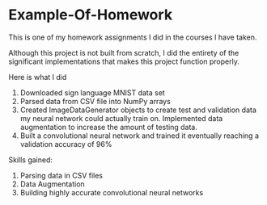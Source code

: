 # Example-Of-Homework
This is one of my homework assignments I did in the courses I have taken.

Although this project is not built from scratch, I did the entirety of the significant implementations that makes this project function properly.

Here is what I did
1. Downloaded sign language MNIST data set
2. Parsed data from CSV file into NumPy arrays
3. Created ImageDataGenerator objects to create test and validation data my neural network could actually train on. Implemented data augmentation to increase the amount of testing data.
4. Built a convolutional neural network and trained it eventually reaching a validation accuracy of 96%

Skills gained:
1. Parsing data in CSV files
2. Data Augmentation
3. Building highly accurate convolutional neural networks
